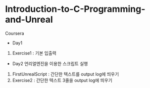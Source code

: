 # Introduction-to-C-Programming-and-Unreal
Coursera

- Day1
1. Exercise1 : 기본 입출력

- Day2
언리얼엔진을 이용한 스크립트 실행
1. FirstUnrealScript : 간단한 텍스트를 output log에 띄우기
2. Exercise2 : 간단한 텍스트 3줄을 output log에 띄우기
